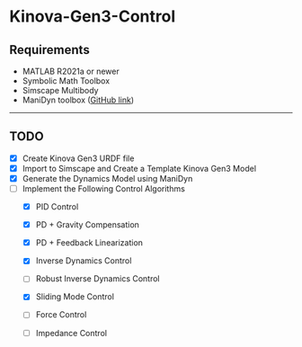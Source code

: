# Kinova-Gen3-Control

## Requirements

- MATLAB R2021a or newer
- Symbolic Math Toolbox
- Simscape Multibody
- ManiDyn toolbox ([GitHub link](https://github.com/BanaanKiamanesh/ManiDyn))

---

## TODO

- [x] Create Kinova Gen3 URDF file
- [x] Import to Simscape and Create a Template Kinova Gen3 Model
- [x] Generate the Dynamics Model using ManiDyn
- [ ] Implement the Following Control Algorithms
    - [x] PID Control
    - [x] PD + Gravity Compensation
    - [x] PD + Feedback Linearization
    - [x] Inverse Dynamics Control
    - [ ] Robust Inverse Dynamics Control
    - [x] Sliding Mode Control
    - [ ] Force Control
    - [ ] Impedance Control

